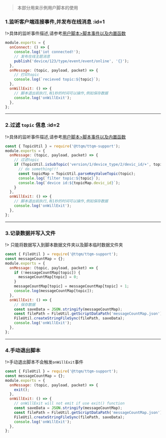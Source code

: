 > 本部分用来示例用户脚本的使用

### 1.监听客户端连接事件,并发布在线消息 :id=1

!>具体的监听事件描述,请参考[用户脚本>脚本事件以及内置函数](zh-cn/user-script/event-function)

```javascript
module.exports = {
  onConnect: () => {
    console.log('iot connected!');
    // 发布在线主题消息
    publish('device/123/type/event/event/online', '{}');
  },
  onMessage: (topic, payload, packet) => {
    // 打印topic
    console.log(`recieved topic:${topic}`);
  },
  onWillExit: () => {
    // 脚本退出前执行,有1秒的时间可以操作,例如保存数据
    console.log('onWillExit');
  },
};
```

---

### 2.过滤 `topic` 信息 :id=2

!>具体的监听事件描述,请参考[用户脚本>脚本事件以及内置函数](zh-cn/user-script/event-function)

```javascript
const { TopicUtil } = require('@ttqm/ttqm-support');
module.exports = {
  onMessage: (topic, payload, packet) => {
    // 过滤topic
    if (TopicUtil.isSubTopic('version/1/device_type/2/devic_id/+', topic)) {
      // do something!!!
      const topicMap = TopicUtil.parseKeyValueTopic(topic);
      console.log(`filter topic:${topic}`);
      console.log(`device id:${topicMap.devic_id}`);
    }
  },
  onWillExit: () => {
    // 脚本退出前执行,有1秒的时间可以操作,例如保存数据
    console.log('onWillExit');
  },
};
```

---

### 3.记录数据并写入文件

!> 只能将数据写入到脚本数据文件夹以及脚本临时数据文件夹

```javascript
const { FileUtil } = require('@ttqm/ttqm-support');
const messageCountMap = {};
module.exports = {
  onMessage: (topic, payload, packet) => {
    if (!messageCountMap[topic]) {
      messageCountMap[topic] = 0;
    }
    messageCountMap[topic] = messageCountMap[topic] + 1;
    console.log(messageCountMap[topic]);
  },
  onWillExit: () => {
    // 保存数据
    const saveData = JSON.stringify(messageCountMap);
    const filePath = FileUtil.getScriptDataPath('messageCountMap.json');
    FileUtil.createStringFileSync(filePath, saveData);
    console.log('onWillExit');
  },
};
```

---

### 4.手动退出脚本

!>手动退出脚本不会触发`onWillExit`事件

```javascript
const { FileUtil } = require('@ttqm/ttqm-support');
const messageCountMap = {};
module.exports = {
  onMessage: (topic, payload, packet) => {
    exit();
  },
  onWillExit: () => {
    // onWillExit will not emit if use exit() function
    const saveData = JSON.stringify(messageCountMap);
    const filePath = FileUtil.getScriptDataPath('messageCountMap.json');
    FileUtil.createStringFileSync(filePath, saveData);
    console.log('onWillExit');
  },
};
```
